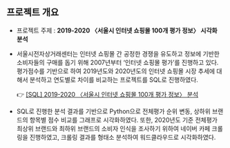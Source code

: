 ## 프로젝트 개요

- 프로젝트 주제 : ****2019-2020 〈서울시 인터넷 쇼핑몰 100개 평가 정보〉 시각화 분석****
- 서울시전자상거래센터는 인터넷 쇼핑몰 간 공정한 경쟁을 유도하고 정보에 기반한 소비자들의 구매를 돕기 위해 2007년부터 ‘인터넷 쇼핑몰 평가’를 진행하고 있다. 평가점수를 기반으로 하여 2019년도와 2020년도의 인터넷 쇼핑몰 시장 추세에 대해서 분석하고 연도별로 차이를 비교하는 프로젝트를 SQL로 진행하였다.
    
    👉 [[SQL] 2019-2020 〈서울시 인터넷 쇼핑몰 100개 평가 정보〉 분석](https://github.com/54data/Data-Analysis-SQL)
    
- SQL로 진행한 분석 결과를 기반으로 Python으로 전체평가 순위 변동, 상하위 브랜드의 항목별 점수 비교를 그래프로 시각화하였다. 또한, 2020년도 기준 전체평가 최상위 브랜드와 최하위 브랜드의 소비자 인식을 조사하기 위하여 네이버 카페 크롤링을 진행하였고, 크롤링 결과를 형태소 분석하여 워드클라우드로 시각화하였다.
